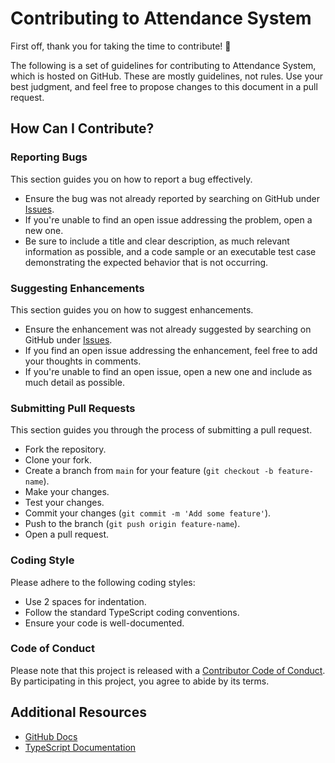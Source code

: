 # Contributing to Attendance System

First off, thank you for taking the time to contribute! 🎉

The following is a set of guidelines for contributing to Attendance System, which is hosted on GitHub. These are mostly guidelines, not rules. Use your best judgment, and feel free to propose changes to this document in a pull request.

## How Can I Contribute?

### Reporting Bugs

This section guides you on how to report a bug effectively. 
- Ensure the bug was not already reported by searching on GitHub under [Issues](https://github.com/Osalotioman/attendance_system/issues).
- If you're unable to find an open issue addressing the problem, open a new one.
- Be sure to include a title and clear description, as much relevant information as possible, and a code sample or an executable test case demonstrating the expected behavior that is not occurring.

### Suggesting Enhancements

This section guides you on how to suggest enhancements.
- Ensure the enhancement was not already suggested by searching on GitHub under [Issues](https://github.com/Osalotioman/attendance_system/issues).
- If you find an open issue addressing the enhancement, feel free to add your thoughts in comments.
- If you're unable to find an open issue, open a new one and include as much detail as possible.

### Submitting Pull Requests

This section guides you through the process of submitting a pull request.
- Fork the repository.
- Clone your fork.
- Create a branch from `main` for your feature (`git checkout -b feature-name`).
- Make your changes.
- Test your changes.
- Commit your changes (`git commit -m 'Add some feature'`).
- Push to the branch (`git push origin feature-name`).
- Open a pull request.

### Coding Style

Please adhere to the following coding styles:
- Use 2 spaces for indentation.
- Follow the standard TypeScript coding conventions.
- Ensure your code is well-documented.

### Code of Conduct

Please note that this project is released with a [Contributor Code of Conduct](CODE_OF_CONDUCT.md). By participating in this project, you agree to abide by its terms.

## Additional Resources

- [GitHub Docs](https://docs.github.com/)
- [TypeScript Documentation](https://www.typescriptlang.org/docs/)
